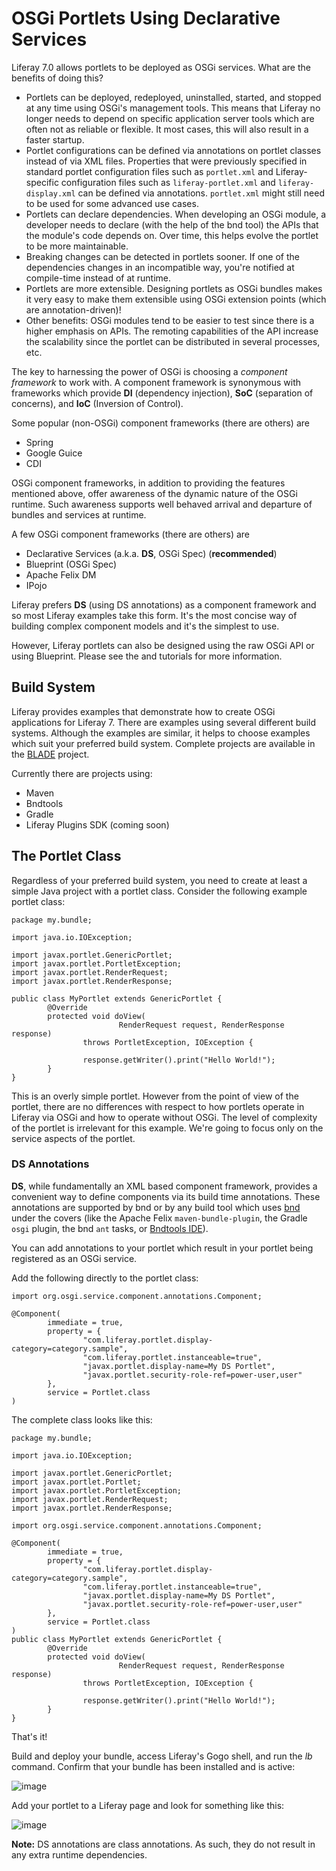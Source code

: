 # OSGi Portlets Using Declarative Services

Liferay 7.0 allows portlets to be deployed as OSGi services. What are the
benefits of doing this?

- Portlets can be deployed, redeployed, uninstalled, started, and stopped at any
  time using OSGi's management tools. This means that Liferay no longer needs to
  depend on specific application server tools which are often not as reliable or
  flexible. It most cases, this will also result in a faster startup.
- Portlet configurations can be defined via annotations on portlet classes
  instead of via XML files. Properties that were previously specified in
  standard portlet configuration files such as `portlet.xml` and
  Liferay-specific configuration files such as `liferay-portlet.xml` and
  `liferay-display.xml` can be defined via annotations. `portlet.xml` might
  still need to be used for some advanced use cases.
- Portlets can declare dependencies. When developing an OSGi module, a developer
  needs to declare (with the help of the bnd tool) the APIs that the module's
  code depends on. Over time, this helps evolve the portlet to be more
  maintainable.
- Breaking changes can be detected in portlets sooner. If one of the
  dependencies changes in an incompatible way, you're notified at compile-time
  instead of at runtime.
- Portlets are more extensible. Designing portlets as OSGi bundles makes it very
  easy to make them extensible using OSGi extension points (which are
  annotation-driven)!
- Other benefits: OSGi modules tend to be easier to test since there is a higher
  emphasis on APIs. The remoting capabilities of the API increase the
  scalability since the portlet can be distributed in several processes, etc.

The key to harnessing the power of OSGi is choosing a *component framework* to
work with. A component framework is synonymous with frameworks which provide
**DI** (dependency injection), **SoC** (separation of concerns), and **IoC**
(Inversion of Control).

Some popular (non-OSGi) component frameworks (there are others) are

- Spring
- Google Guice
- CDI

OSGi component frameworks, in addition to providing the features mentioned
above, offer awareness of the dynamic nature of the OSGi runtime. Such awareness
supports well behaved arrival and departure of bundles and services at runtime.

A few OSGi component frameworks (there are others) are

- Declarative Services (a.k.a. **DS**, OSGi Spec) (**recommended**)
- Blueprint (OSGi Spec)
- Apache Felix DM
- IPojo

Liferay prefers **DS** (using DS annotations) as a component framework and so
most Liferay examples take this form. It's the most concise way of building
complex component models and it's the simplest to use.

However, Liferay portlets can also be designed using the raw OSGi API or using
Blueprint. Please see the []() and []() tutorials for more information.

## Build System

Liferay provides examples that demonstrate how to create OSGi applications for
Liferay 7. There are examples using several different build systems. Although
the examples are similar, it helps to choose examples which suit your preferred
build system. Complete projects are available in the
[BLADE](https://github.com/rotty3000/blade) project. 

Currently there are projects using:

- Maven
- Bndtools
- Gradle
- Liferay Plugins SDK (coming soon)

## The Portlet Class

Regardless of your preferred build system, you need to create at least a simple
Java project with a portlet class. Consider the following example portlet class:

    package my.bundle;

    import java.io.IOException;

    import javax.portlet.GenericPortlet;
    import javax.portlet.PortletException;
    import javax.portlet.RenderRequest;
    import javax.portlet.RenderResponse;

    public class MyPortlet extends GenericPortlet {
            @Override
            protected void doView(
                            RenderRequest request, RenderResponse response)
                    throws PortletException, IOException {

                    response.getWriter().print("Hello World!");
            }
    }

This is an overly simple portlet. However from the point of view of the portlet,
there are no differences with respect to how portlets operate in Liferay via
OSGi and how to operate without OSGi. The level of complexity of the portlet is
irrelevant for this example. We're going to focus only on the service aspects of
the portlet.

### DS Annotations

**DS**, while fundamentally an XML based component framework, provides a
convenient way to define components via its build time annotations. These
annotations are supported by bnd or by any build tool which uses
[bnd](http://bnd.bndtools.org/) under the covers (like the Apache Felix
`maven-bundle-plugin`, the Gradle `osgi` plugin, the bnd `ant` tasks, or
[Bndtools IDE](http://bndtools.org/)).

You can add annotations to your portlet which result in your portlet being
registered as an OSGi service. 

Add the following directly to the portlet class:

    import org.osgi.service.component.annotations.Component;

    @Component(
            immediate = true,
            property = {
                    "com.liferay.portlet.display-category=category.sample",
                    "com.liferay.portlet.instanceable=true",
                    "javax.portlet.display-name=My DS Portlet",
                    "javax.portlet.security-role-ref=power-user,user"
            },
            service = Portlet.class
    )

The complete class looks like this:

    package my.bundle;

    import java.io.IOException;

    import javax.portlet.GenericPortlet;
    import javax.portlet.Portlet;
    import javax.portlet.PortletException;
    import javax.portlet.RenderRequest;
    import javax.portlet.RenderResponse;

    import org.osgi.service.component.annotations.Component;

    @Component(
            immediate = true,
            property = {
                    "com.liferay.portlet.display-category=category.sample",
                    "com.liferay.portlet.instanceable=true",
                    "javax.portlet.display-name=My DS Portlet",
                    "javax.portlet.security-role-ref=power-user,user"
            },
            service = Portlet.class
    )
    public class MyPortlet extends GenericPortlet {
            @Override
            protected void doView(
                            RenderRequest request, RenderResponse response)
                    throws PortletException, IOException {

                    response.getWriter().print("Hello World!");
            }
    }

That's it! 

Build and deploy your bundle, access Liferay's Gogo shell, and run the *lb*
command. Confirm that your bundle has been installed and is active:

![image]()

Add your portlet to a Liferay page and look for something like this:

![image]()

**Note:** DS annotations are class annotations. As such, they do not result in
any extra runtime dependencies.
